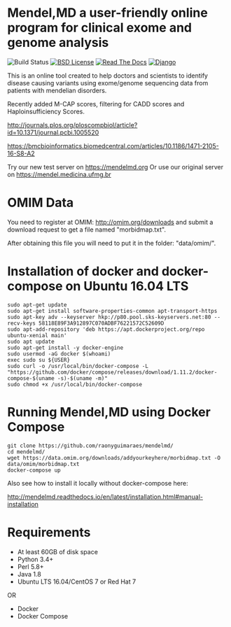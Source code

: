 # Mendel,MD a user-friendly online program for clinical exome and genome analysis

![Build Status](https://travis-ci.org/raonyguimaraes/mendelmd.svg?branch=master)
[![BSD License](https://img.shields.io/badge/License-BSD%203--Clause-blue.svg)](https://opensource.org/licenses/BSD-3-Clause)
[![Read The Docs](https://readthedocs.org/projects/mendelmd/badge/?version=latest)](http://mendelmd.readthedocs.io/en/latest/)
[![Django](https://www.djangoproject.com/m/img/badges/djangopowered126x54.gif)](https://www.djangoproject.com)

This is an online tool created to help doctors and scientists to identify disease causing variants using exome/genome sequencing data from patients with mendelian disorders.

Recently added M-CAP scores, filtering for CADD scores and Haploinsufficiency Scores.

http://journals.plos.org/ploscompbiol/article?id=10.1371/journal.pcbi.1005520

https://bmcbioinformatics.biomedcentral.com/articles/10.1186/1471-2105-16-S8-A2

Try our new test server on https://mendelmd.org
Or use our original server on https://mendel.medicina.ufmg.br

OMIM Data
=========

You need to register at OMIM: http://omim.org/downloads and submit a download request to get a file named "morbidmap.txt".

After obtaining this file you will need to put it in the folder: "data/omim/".


Installation of docker and docker-compose on Ubuntu 16.04 LTS
=============================================================

    sudo apt-get update
    sudo apt-get install software-properties-common apt-transport-https
    sudo apt-key adv --keyserver hkp://p80.pool.sks-keyservers.net:80 --recv-keys 58118E89F3A912897C070ADBF76221572C52609D
    sudo apt-add-repository 'deb https://apt.dockerproject.org/repo ubuntu-xenial main'
    sudo apt update
    sudo apt-get install -y docker-engine
    sudo usermod -aG docker $(whoami)
    exec sudo su ${USER}
    sudo curl -o /usr/local/bin/docker-compose -L "https://github.com/docker/compose/releases/download/1.11.2/docker-compose-$(uname -s)-$(uname -m)"
    sudo chmod +x /usr/local/bin/docker-compose


Running Mendel,MD using Docker Compose
======================================

    git clone https://github.com/raonyguimaraes/mendelmd/
    cd mendelmd/
    wget https://data.omim.org/downloads/addyourkeyhere/morbidmap.txt -O data/omim/morbidmap.txt
    docker-compose up

Also see how to install it locally without docker-compose here: 

http://mendelmd.readthedocs.io/en/latest/installation.html#manual-installation

Requirements
============

* At least 60GB of disk space
* Python 3.4+
* Perl 5.8+
* Java 1.8
* Ubuntu LTS 16.04/CentOS 7 or Red Hat 7

OR

* Docker
* Docker Compose

